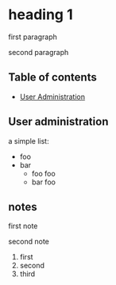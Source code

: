 # heading 1

first paragraph

second paragraph

## Table of contents

* [User Administration](#user-administration)

<a id='user-administration'></a>
## User administration
a simple list:

* foo
* bar
  * foo foo
  * bar foo

## notes

first note

second note

1. first
2. second
3. third

